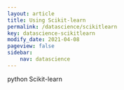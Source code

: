 ```yaml
---
layout: article
title: Using Scikit-learn
permalink: /datascience/scikitlearn
key: datascience-scikitlearn
modify_date: 2021-04-08
pageview: false
sidebar:
    nav: datascience
---
```


python Scikit-learn

<!--more-->
